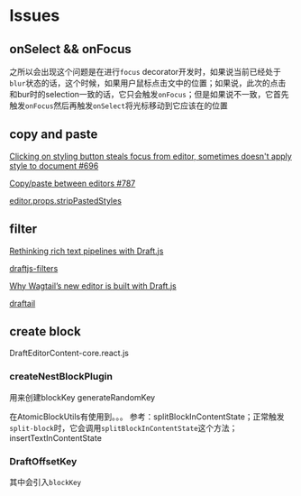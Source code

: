 # Issues

## onSelect && onFocus

之所以会出现这个问题是在进行`focus` decorator开发时，如果说当前已经处于`blur`状态的话，这个时候，如果用户鼠标点击文中的位置；如果说，此次的点击和bur时的selection一致的话，它只会触发`onFocus`；但是如果说不一致，它首先触发`onFocus`然后再触发`onSelect`将光标移动到它应该在的位置

## copy and paste

[Clicking on styling button steals focus from editor, sometimes doesn't apply style to document #696](https://github.com/facebook/draft-js/issues/696)

[Copy/paste between editors #787](https://github.com/facebook/draft-js/issues/787)

[editor.props.stripPastedStyles](https://github.com/facebook/draft-js/blob/4c4465f6c05b6dbb9eb769f98e659f917bbdc0f6/src/component/handlers/edit/editOnPaste.js#L111)

## filter

[Rethinking rich text pipelines with Draft.js](https://wagtail.io/blog/rethinking-rich-text-pipelines-with-draft-js/)

[draftjs-filters](https://github.com/thibaudcolas/draftjs-filters)

[Why Wagtail’s new editor is built with Draft.js](https://wagtail.io/blog/why-wagtail-new-editor-is-built-with-draft-js/)

[draftail](https://github.com/springload/draftail)

## create block

DraftEditorContent-core.react.js


### createNestBlockPlugin
用来创建blockKey
generateRandomKey

在AtomicBlockUtils有使用到。。。
参考：splitBlockInContentState；正常触发`split-block`时，它会调用`splitBlockInContentState`这个方法；
insertTextInContentState

### DraftOffsetKey

其中会引入`blockKey`